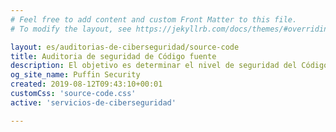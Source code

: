 ```yaml
---
# Feel free to add content and custom Front Matter to this file.
# To modify the layout, see https://jekyllrb.com/docs/themes/#overriding-theme-defaults

layout: es/auditorias-de-ciberseguridad/source-code
title: Auditoria de seguridad de Código fuente 
description: El objetivo es determinar el nivel de seguridad del Código Fuente e identificar todos los puntos de acceso y brechas de seguridad que podrían producirse en una aplicación.
og_site_name: Puffin Security
created: 2019-08-12T09:43:10+00:01
customCss: 'source-code.css'
active: 'servicios-de-ciberseguridad'

---
```

